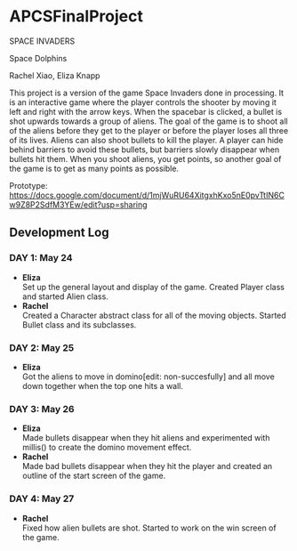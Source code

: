 # APCSFinalProject

SPACE INVADERS

Space Dolphins

Rachel Xiao, Eliza Knapp

This project is a version of the game Space Invaders done in processing. It is an interactive game where the player controls the shooter by moving it left and right with the arrow keys. When the spacebar is clicked, a bullet is shot upwards towards a group of aliens. The goal of the game is to shoot all of the aliens before they get to the player or before the player loses all three of its lives. Aliens can also shoot bullets to kill the player. A player can hide behind barriers to avoid these bullets, but barriers slowly disappear when bullets hit them. When you shoot aliens, you get points, so another goal of the game is to get as many points as possible. 

Prototype: https://docs.google.com/document/d/1mjWuRU64XitgxhKxo5nE0pvTtIN6Cw9Z8P2SdfM3YEw/edit?usp=sharing

## Development Log
### DAY 1: May 24
- **Eliza** <br>
  Set up the general layout and display of the game. Created Player class and started Alien class.
- **Rachel** <br>
  Created a Character abstract class for all of the moving objects. Started Bullet class and its subclasses.
### DAY 2: May 25
- **Eliza** <br>
  Got the aliens to move in domino[edit: non-succesfully] and all move down together when the top one hits a wall.
### DAY 3: May 26
- **Eliza** <br>
  Made bullets disappear when they hit aliens and experimented with millis() to create the domino movement effect.
- **Rachel** <br>
  Made bad bullets disappear when they hit the player and created an outline of the start screen of the game.
### DAY 4: May 27
- **Rachel** <br>
  Fixed how alien bullets are shot. Started to work on the win screen of the game.

